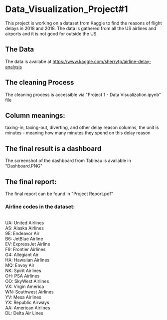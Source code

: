 # Data_Visualization_Project#1

This project is working on a dataset from Kaggle to find the reasons of flight delays in 2018 and 2018.
The data is gathered from all the US airlines and airports and it is not good for outside the US.

## The Data
The data is availabe at https://www.kaggle.com/sherrytp/airline-delay-analysis

## The cleaning Process
The cleaning process is accessible via "Project 1 - Data Visualization.ipynb" file

## Column meanings:
taxing-in, taxing-out, diverting, and other delay reason columns, the unit is minutes - meaning how many minutes they spend on this delay reason

## The final result is a dashboard
The screenshot of the dashboard from Tableau is available in "Dashboard.PNG"

## The final report:
The final report can be found in "Project Report.pdf"

### Airline codes in the dataset:

<br/>UA: United Airlines
<br/>AS: Alaska Airlines
<br/>9E: Endeavor Air
<br/>B6: JetBlue Airline
<br/>EV: ExpressJet Airline
<br/>F9: Frontier Airlines
<br/>G4: Allegiant Air
<br/>HA: Hawaiian Airlines
<br/>MQ: Envoy Air
<br/>NK: Spirit Airlines
<br/>OH: PSA Airlines
<br/>OO: SkyWest Airlines
<br/>VX: Virgin America
<br/>WN: Southwest Airlines
<br/>YV: Mesa Airlines
<br/>YX: Republic Airways
<br/>AA: American Airlines
<br/>DL: Delta Air Lines
